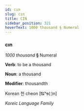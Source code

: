 ```yaml
---
id: cın
slug: cın
title: CIN
sidebar_position: 321
hoverText: 1000 thousand § Numeral
---
```


### cın

*1000 thousand* **§** Numeral

**Verb**: to be a thousand

**Noun**: a thousand

**Modifier**: thousandth

Korean 천 cheon [t͡ɕʰɘ(ː)n]

*Koreic Language Family*
